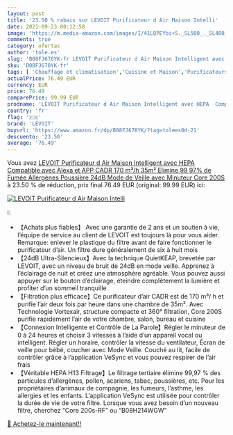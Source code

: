 ```yaml
---
layout: post
title: '23.50 % rabais sur LEVOIT Purificateur d Air Maison Intelli'
date: 2021-09-23 00:12:58
image: 'https://m.media-amazon.com/images/I/41LQPEYbi+S._SL500_._SL400_.jpg'
comments: true
category: ofertas
author: 'tole.es'
slug: 'B08FJ678YK-fr LEVOIT Purificateur d Air Maison Intelligent avec HEPA...'
sku: 'B08FJ678YK-fr'
tags: [ 'Chauffage et climatisation','Cuisine et Maison','Purificateurs dair','levoit', ]
actualPrice: 76.49 EUR
currency: EUR
price: 76.49
comparePrice: 99.99 EUR
prodname: 'LEVOIT Purificateur d Air Maison Intelligent avec HEPA  Compatible avec Alexa et APP  CADR 170 m³/h  35m²  Elimine 99 97% de Fumée Allergènes Poussière  24dB Mode de Veille avec Minuteur  Core 200S'
country: 'fr'
flag: '🇫🇷'
brand: 'LEVOIT'
buyurl: 'https://www.amazon.fr/dp/B08FJ678YK/?tag=tolees0d-21'
descuento: '23.50'
average: '76.49'
---
```


Vous avez [LEVOIT Purificateur d Air Maison Intelligent avec HEPA  Compatible avec Alexa et APP  CADR 170 m³/h  35m²  Elimine 99 97% de Fumée Allergènes Poussière  24dB Mode de Veille avec Minuteur  Core 200S](https://www.amazon.fr/dp/B08FJ678YK/?tag=tolees0d-21)  à  23.50 % de réduction, prix final  76.49 EUR (original: 99.99 EUR) ici:

[![LEVOIT Purificateur d Air Maison Intelli](https://m.media-amazon.com/images/I/41LQPEYbi+S._SL500_._SL400_.jpg)](https://www.amazon.fr/dp/B08FJ678YK/?tag=tolees0d-21)

ℹ️:

- 【Achats plus fiables】 Avec une garantie de 2 ans et un soutien à vie, l’équipe de service au client de LEVOIT est toujours là pour vous aider. Remarque: enlever le plastique du filtre avant de faire fonctionner le purificateur d’air. Un filtre dure généralement de six à huit mois
- 【24dB Ultra-Silencieux】Avec la technique QuietKEAP, brevetée par LEVOIT, avec un niveau de bruit de 24dB en mode veille. Apprenez à l’éclairage de nuit et créez une atmosphère agréable. Vous pouvez aussi appuyer sur le bouton d’éclairage, éteindre complètement la lumière et profiter d’un sommeil tranquille
- 【Filtration plus efficace】Ce purificateur d’air CADR est de 170 m³/ h et purifie l’air deux fois par heure dans une chambre de 35m². Avec Technologie Vortexair, structure compacte et 360° filtration, Core 200S purifie rapidement l’air de votre chambre, salon, bureau et cuisine
- 【Connexion Intelligente et Contrôle de La Parole】Régler le minuteur de 0 à 24 heures et choisir 3 vitesses à l’aide d’un appareil vocal ou intelligent. Régler un horaire, contrôler la vitesse du ventilateur, Écran de veille pour bébé, coucher avec Mode Veille. Couché au lit, facile de contrôler grâce à l’application VeSync et vous pouvez respirer de l’air frais
- 【Véritable HEPA H13 Filtrage】Le filtrage tertiaire élimine 99,97 % des particules d’allergènes, pollen, acariens, tabac, poussières, etc. Pour les propriétaires d’animaux de compagnie, les fumeurs, l’asthme, les allergies et les enfants. L’application VeSync est utilisée pour contrôler la durée de vie de votre filtre. Lorsque vous avez besoin d’un nouveau filtre, cherchez “Core 200s-RF” ou “B08H214WGW”

[🛒 Achetez-le maintenant!!](https://www.amazon.fr/dp/B08FJ678YK/?tag=tolees0d-21)
